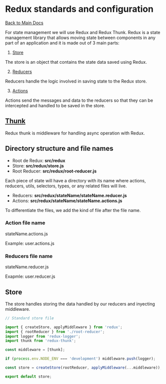 # Redux standards and configuration

[Back to Main Docs](../README.md)

For state management we will use Redux and Redux Thunk. Redux is a state management library that allows moving state between components in any part of an application and it is made out of 3 main parts:

1. [Store](#store)

The store is an object that contains the state data saved using Redux.

2. [Reducers](./reducers.md)

Reducers handle the logic involved in saving state to the Redux store.

3. [Actions](./actions.md)

Actions send the messages and data to the reducers so that they can be intercepted and handled to be saved in the store.

## [Thunk](./thunk.md)

Redux thunk is middleware for handling async operation with Redux.

## Directory structure and file names

- Root de Redux: **src/redux**
- Store: **src/redux/store.js**
- Root Reducer: **src/redux/root-reducer.js**

Each piece of state will have a directory with its name where actions, reducers, utils, selectors, types, or any related files will live.

- Reducers: **src/redux/stateName/stateName.reducer.js**
- Actions: **src/redux/stateName/stateName.actions.js**

To differentiate the files, we add the kind of file after the file name.

### Action file name

stateName.actions.js

Example: user.actions.js

### Reducers file name

stateName.reducer.js

Exapmle: user.reducer.js

## Store

The store handles storing the data handled by our reducers and inyecting middleware.

```javascript
// Standard store file

import { createStore, applyMiddleware } from 'redux';
import { rootReducer } from './root-reducer';
import logger from 'redux-logger';
import thunk from 'redux-thunk';

const middleware = [thunk];

if (process.env.NODE_ENV === 'development') middleware.push(logger);

const store = createStore(rootReducer, applyMiddleware(...middleware));

export default store;
```
